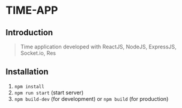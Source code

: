 # TIME-APP

## Introduction

> Time application developed with ReactJS, NodeJS, ExpressJS, Socket.io, Res

## Installation
 
1. ``` npm install ```
2. ``` npm run start ``` (start server)
3. ``` npm build-dev ``` (for development) or ```npm build``` (for production) 